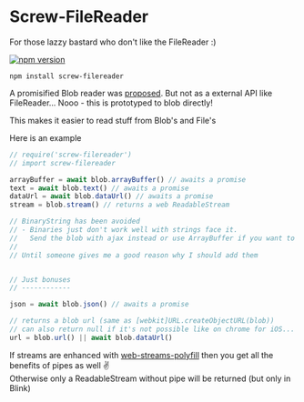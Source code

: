 # Screw-FileReader
For those lazzy bastard who don't like the FileReader :)

[![npm version][npm-image]][npm-url]

```
npm install screw-filereader
```

A promisified Blob reader was [proposed][proposed].
But not as a external API like FileReader... Nooo - this is prototyped to blob directly!

This makes it easier to read stuff from Blob's and File's

Here is an example

```javascript
// require('screw-filereader')
// import screw-filereader

arrayBuffer = await blob.arrayBuffer() // awaits a promise
text = await blob.text() // awaits a promise
dataUrl = await blob.dataUrl() // awaits a promise
stream = blob.stream() // returns a web ReadableStream

// BinaryString has been avoided 
// - Binaries just don't work well with strings face it.
//   Send the blob with ajax instead or use ArrayBuffer if you want to work with the data
//
// Until someone gives me a good reason why I should add them


// Just bonuses
// ------------

json = await blob.json() // awaits a promise

// returns a blob url (same as [webkit]URL.createObjectURL(blob))
// can also return null if it's not possible like on chrome for iOS...
url = blob.url() || await blob.dataUrl()
```

If streams are enhanced with [web-streams-polyfill][polyfill] then you get all
the benefits of pipes as well :v:<br>
Otherwise only a ReadableStream without pipe will be returned (but only in Blink)

  [polyfill]: https://github.com/creatorrr/web-streams-polyfill
  [proposed]: https://github.com/w3c/FileAPI/issues/40
  [npm-image]: https://img.shields.io/npm/v/screw-filereader.svg?style=flat-square
  [npm-url]: https://www.npmjs.com/package/screw-filereader
